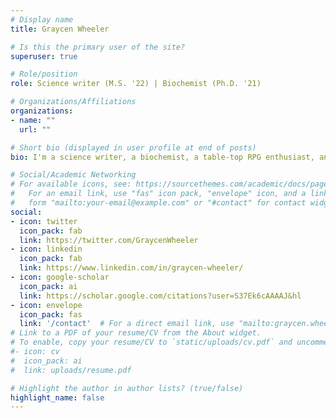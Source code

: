 ```yaml
---
# Display name
title: Graycen Wheeler

# Is this the primary user of the site?
superuser: true

# Role/position
role: Science writer (M.S. '22) | Biochemist (Ph.D. '21)

# Organizations/Affiliations
organizations:
- name: ""
  url: ""

# Short bio (displayed in user profile at end of posts)
bio: I'm a science writer, a biochemist, a table-top RPG enthusiast, and several other things.

# Social/Academic Networking
# For available icons, see: https://sourcethemes.com/academic/docs/page-builder/#icons
#   For an email link, use "fas" icon pack, "envelope" icon, and a link in the
#   form "mailto:your-email@example.com" or "#contact" for contact widget.
social:
- icon: twitter
  icon_pack: fab
  link: https://twitter.com/GraycenWheeler
- icon: linkedin
  icon_pack: fab
  link: https://www.linkedin.com/in/graycen-wheeler/
- icon: google-scholar
  icon_pack: ai
  link: https://scholar.google.com/citations?user=S37Ek6cAAAAJ&hl
- icon: envelope
  icon_pack: fas
  link: '/contact'  # For a direct email link, use "mailto:graycen.wheeler@gmail.com".
# Link to a PDF of your resume/CV from the About widget.
# To enable, copy your resume/CV to `static/uploads/cv.pdf` and uncomment the lines below.
#- icon: cv
#  icon_pack: ai
#  link: uploads/resume.pdf

# Highlight the author in author lists? (true/false)
highlight_name: false
---
```

